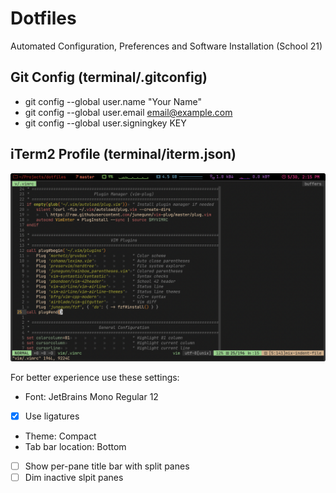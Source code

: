 # Dotfiles
Automated Configuration, Preferences and Software Installation (School 21)

## Git Config (terminal/.gitconfig)
- git config --global user.name "Your Name"
- git config --global user.email email@example.com
- git config --global user.signingkey KEY

## iTerm2 Profile (terminal/iterm.json)
![iTerm2 preview with Vim](/images/iterm_vim.png)

For better experience use these settings:
- Font: JetBrains Mono Regular 12
- [x] Use ligatures
- Theme: Compact
- Tab bar location: Bottom
- [ ] Show per-pane title bar with split panes
- [ ] Dim inactive slpit panes
